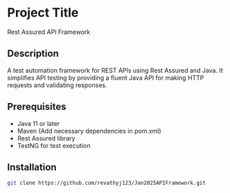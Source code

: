# Project Title
Rest Assured API Framework
## Description
A test automation framework for REST APIs using Rest Assured and Java. 
It simplifies API testing by providing a fluent Java API for making HTTP requests and validating responses.

## Prerequisites
- Java 11 or later
- Maven (Add necessary dependencies in pom.xml)
- Rest Assured library
- TestNG for test execution


## Installation
```sh
git clone https://github.com/revathyj123/Jan2025APIFramework.git
